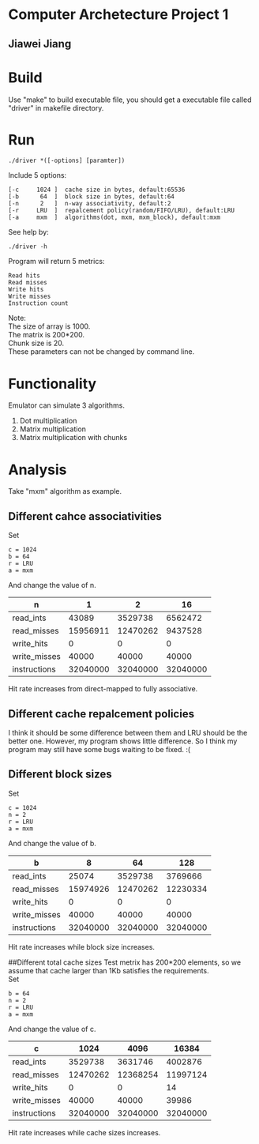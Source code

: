 # Computer Archetecture Project 1
## Jiawei Jiang

# Build
Use "make" to build executable file, you should get a executable file called "driver" in makefile directory.

# Run
    ./driver *([-options] [paramter])

Include 5 options:

    [-c     1024 ]  cache size in bytes, default:65536
    [-b      64  ]  block size in bytes, default:64
    [-n      2   ]  n-way associativity, default:2
    [-r     LRU  ]  repalcement policy(random/FIFO/LRU), default:LRU
    [-a     mxm  ]  algorithms(dot, mxm, mxm_block), default:mxm
      
See help by:

    ./driver -h

Program will return 5 metrics:
    
    Read hits
    Read misses
    Write hits
    Write misses
    Instruction count
Note:       
The size of array is 1000.      
The matrix is 200*200.      
Chunk size is 20.       
These parameters can not be changed by command line.  

# Functionality
Emulator can simulate 3 algorithms.     
1. Dot multiplication       
2. Matrix multiplication        
3. Matrix multiplication with chunks    


# Analysis
Take "mxm" algorithm as example.
## Different cahce associativities
Set

    c = 1024
    b = 64
    r = LRU
    a = mxm

And change the value of n.   

n |  1 |  2  | 16
-- | -- | -- | --
read_ints  | 43089 |  3529738 |6562472
read_misses |15956911|    12470262   | 9437528
write_hits | 0|   0 |  0
write_misses  |  40000  | 40000   |40000
instructions  |  32040000  |  32040000  |  32040000


Hit rate increases from direct-mapped to fully associative.

## Different cache repalcement policies
I think it should be some difference between them and LRU should be the better one. However, my program shows little difference. So I think my program may still have some bugs waiting to be fixed. :(

## Different block sizes

Set

    c = 1024
    n = 2
    r = LRU
    a = mxm

And change the value of b.   

b |  8  | 64 | 128
-- | -- | -- | --
read_ints |  25074 |  3529738 |3769666
read_misses| 15974926   | 12470262   | 12230334
write_hits | 0  | 0   |0
write_misses |   40000  | 40000  | 40000
instructions  |  32040000 |   32040000 |  32040000

Hit rate increases while block size increases.


##Different total cache sizes
Test metrix has 200*200 elements, so we assume that cache larger than 1Kb satisfies the requirements.       
Set

    b = 64
    n = 2
    r = LRU
    a = mxm

And change the value of c.   

c  | 1024  |  4096  |  16384
-- | -- | -- | --
read_ints |  3529738| 3631746 |4002876
read_misses| 12470262  |  12368254  |  11997124
write_hits  |0  | 0  | 14
write_misses  |  40000  | 40000  | 39986
instructions  |  32040000  |  32040000   | 32040000

Hit rate increases while cache sizes increases.